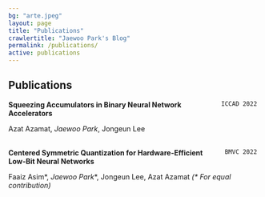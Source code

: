 ```yaml
---
bg: "arte.jpeg"
layout: page
title: "Publications"
crawlertitle: "Jaewoo Park's Blog"
permalink: /publications/
active: publications
---
```


## Publications

<div style="float: right"> <code> ICCAD 2022 </code> </div> 

__Squeezing Accumulators in Binary Neural Network Accelerators__ 


Azat Azamat, *Jaewoo Park*, Jongeun Lee
<br/>
<br/>


<div style="float: right"> <code> BMVC 2022 </code> </div> 

__Centered Symmetric Quantization for Hardware-Efficient Low-Bit Neural Networks__ 


Faaiz Asim\*, *Jaewoo Park*\*,  Jongeun Lee, Azat Azamat    *(\* For equal contribution)*
<br/>
<br/>